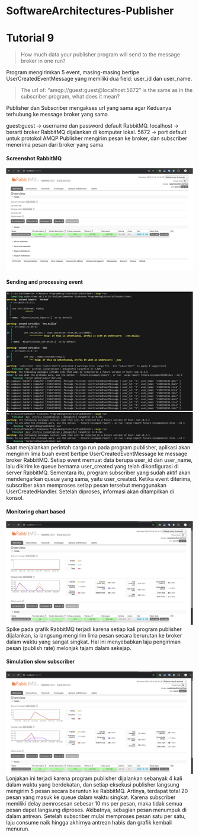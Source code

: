 # SoftwareArchitectures-Publisher
# Tutorial 9

> How much data your publisher program will send to the message broker in one run?

Program mengirimkan 5 event, masing-masing bertipe UserCreatedEventMessage yang memiliki dua field: user_id dan user_name.

> The url of: “amqp://guest:guest@localhost:5672” is the same as in the subscriber program, what does it mean?

Publisher dan Subscriber mengakses url yang sama agar Keduanya terhubung ke message broker yang sama

guest:guest → username dan password default RabbitMQ.
localhost → berarti broker RabbitMQ dijalankan di komputer lokal.
5672 → port default untuk protokol AMQP
Publisher mengirim pesan ke broker, dan subscriber menerima pesan dari broker yang sama

#### Screenshot RabbitMQ
![Screenshot tampilan RabbitMQ](/images/1_running_RabbitMQ.png)

#### Sending and processing event
![CargoRunSubscriber](/images/2_cargorun_subscriber.png)
![CargoRunPublisher](/images/3_cargorun_publisher.png)
Saat menjalankan perintah cargo run pada program publisher, aplikasi akan mengirim lima buah event bertipe UserCreatedEventMessage ke message broker RabbitMQ. Setiap event memuat data berupa user_id dan user_name, lalu dikirim ke queue bernama user_created yang telah dikonfigurasi di server RabbitMQ. Sementara itu, program subscriber yang sudah aktif akan mendengarkan queue yang sama, yaitu user_created. Ketika event diterima, subscriber akan memproses setiap pesan tersebut menggunakan UserCreatedHandler. Setelah diproses, informasi akan ditampilkan di konsol.

#### Monitoring chart based 
![Screenshot Monitoring chart](/images/4_RabbitMQ_run.png)
Spike pada grafik RabbitMQ terjadi karena setiap kali program publisher dijalankan, ia langsung mengirim lima pesan secara berurutan ke broker dalam waktu yang sangat singkat. Hal ini menyebabkan laju pengiriman pesan (publish rate) melonjak tajam dalam sekejap.

#### Simulation slow subscriber
![Simulation slow subscriber](/images/5_RabbitMQ_slow.png)
Lonjakan ini terjadi karena program publisher dijalankan sebanyak 4 kali dalam waktu yang berdekatan, dan setiap eksekusi publisher langsung mengirim 5 pesan secara beruntun ke RabbitMQ. Artinya, terdapat total 20 pesan yang masuk ke queue dalam waktu singkat. Karena subscriber memiliki delay pemrosesan sebesar 10 ms per pesan, maka tidak semua pesan dapat langsung diproses. Akibatnya, sebagian pesan menumpuk di dalam antrean. Setelah subscriber mulai memproses pesan satu per satu, laju consume naik hingga akhirnya antrean habis dan grafik kembali menurun.